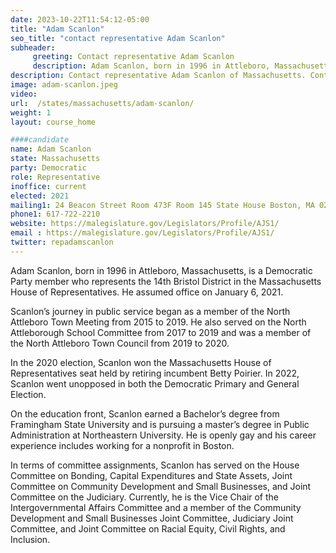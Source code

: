 ```yaml
---
date: 2023-10-22T11:54:12-05:00
title: "Adam Scanlon"
seo_title: "contact representative Adam Scanlon"
subheader:
     greeting: Contact representative Adam Scanlon
     description: Adam Scanlon, born in 1996 in Attleboro, Massachusetts, is a Democratic Party member who represents the 14th Bristol District in the Massachusetts House of Representatives. He assumed office on January 6, 2021.
description: Contact representative Adam Scanlon of Massachusetts. Contact information for Adam Scanlon includes email address, phone number, and mailing address.
image: adam-scanlon.jpeg
video:
url:  /states/massachusetts/adam-scanlon/
weight: 1
layout: course_home

####candidate
name: Adam Scanlon
state: Massachusetts
party: Democratic
role: Representative
inoffice: current
elected: 2021
mailing1: 24 Beacon Street Room 473F Room 145 State House Boston, MA 02133
phone1: 617-722-2210
website: https://malegislature.gov/Legislators/Profile/AJS1/
email : https://malegislature.gov/Legislators/Profile/AJS1/
twitter: repadamscanlon
---
```


Adam Scanlon, born in 1996 in Attleboro, Massachusetts, is a Democratic Party member who represents the 14th Bristol District in the Massachusetts House of Representatives. He assumed office on January 6, 2021.

Scanlon’s journey in public service began as a member of the North Attleboro Town Meeting from 2015 to 2019. He also served on the North Attleborough School Committee from 2017 to 2019 and was a member of the North Attleboro Town Council from 2019 to 2020.

In the 2020 election, Scanlon won the Massachusetts House of Representatives seat held by retiring incumbent Betty Poirier. In 2022, Scanlon went unopposed in both the Democratic Primary and General Election.

On the education front, Scanlon earned a Bachelor’s degree from Framingham State University and is pursuing a master’s degree in Public Administration at Northeastern University. He is openly gay and his career experience includes working for a nonprofit in Boston.

In terms of committee assignments, Scanlon has served on the House Committee on Bonding, Capital Expenditures and State Assets, Joint Committee on Community Development and Small Businesses, and Joint Committee on the Judiciary. Currently, he is the Vice Chair of the Intergovernmental Affairs Committee and a member of the Community Development and Small Businesses Joint Committee, Judiciary Joint Committee, and Joint Committee on Racial Equity, Civil Rights, and Inclusion.
